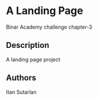 # A Landing Page

Binar Academy challenge chapter-3

## Description

A landing page project

## Authors

Itan Sutarlan
